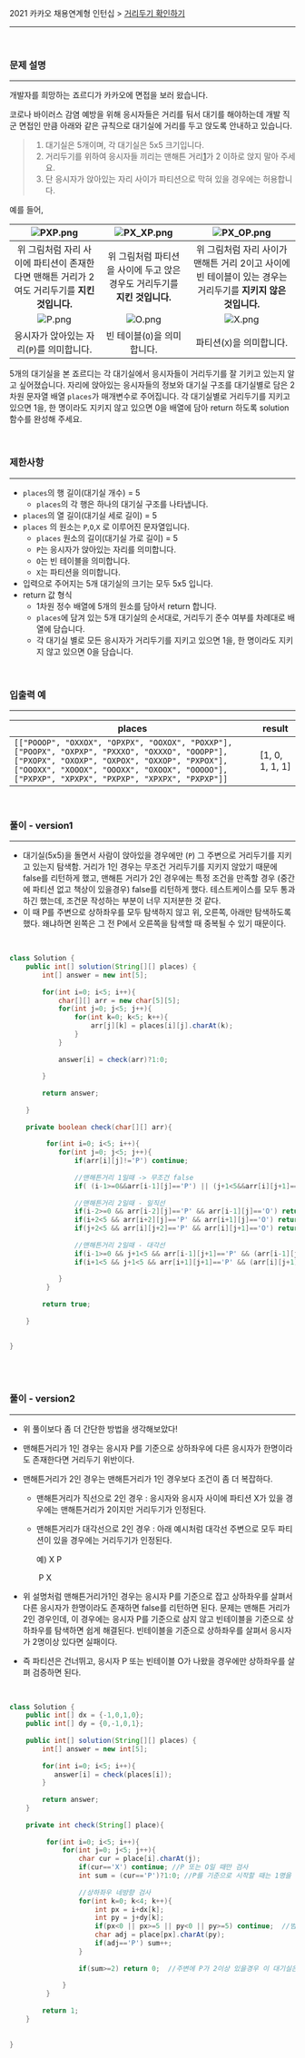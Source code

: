 2021 카카오 채용연계형 인턴십 > [거리두기 확인하기](https://programmers.co.kr/learn/courses/30/lessons/81302)

---

<br>

### 문제 설명

***

개발자를 희망하는 죠르디가 카카오에 면접을 보러 왔습니다.

코로나 바이러스 감염 예방을 위해 응시자들은 거리를 둬서 대기를 해야하는데 개발 직군 면접인 만큼
아래와 같은 규칙으로 대기실에 거리를 두고 앉도록 안내하고 있습니다.

> 1. 대기실은 5개이며, 각 대기실은 5x5 크기입니다.
> 2. 거리두기를 위하여 응시자들 끼리는 맨해튼 거리[1](https://programmers.co.kr/learn/courses/30/lessons/81302#fn1)가 2 이하로 앉지 말아 주세요.
> 3. 단 응시자가 앉아있는 자리 사이가 파티션으로 막혀 있을 경우에는 허용합니다.

예를 들어,

| ![PXP.png](https://grepp-programmers.s3.ap-northeast-2.amazonaws.com/files/production/8c056cac-ec8f-435c-a49a-8125df055c5e/PXP.png) | ![PX_XP.png](https://grepp-programmers.s3.ap-northeast-2.amazonaws.com/files/production/d611f66e-f9c4-4433-91ce-02887657fe7f/PX_XP.png) | ![PX_OP.png](https://grepp-programmers.s3.ap-northeast-2.amazonaws.com/files/production/ed707158-0511-457b-9e1a-7dbf34a776a5/PX_OP.png) |
| :----------------------------------------------------------: | :----------------------------------------------------------: | :----------------------------------------------------------: |
| 위 그림처럼 자리 사이에 파티션이 존재한다면 맨해튼 거리가 2여도 거리두기를 **지킨 것입니다.** | 위 그림처럼 파티션을 사이에 두고 앉은 경우도 거리두기를 **지킨 것입니다.** | 위 그림처럼 자리 사이가 맨해튼 거리 2이고 사이에 빈 테이블이 있는 경우는 거리두기를 **지키지 않은 것입니다.** |
| ![P.png](https://grepp-programmers.s3.ap-northeast-2.amazonaws.com/files/production/4c548421-1c32-4947-af9e-a45c61501bc4/P.png) | ![O.png](https://grepp-programmers.s3.ap-northeast-2.amazonaws.com/files/production/ce799a38-668a-4038-b32f-c515b8701262/O.png) | ![X.png](https://grepp-programmers.s3.ap-northeast-2.amazonaws.com/files/production/91e8f98b-baeb-4f81-8cb6-5bafebebdcc7/X.png) |
|          응시자가 앉아있는 자리(`P`)를 의미합니다.           |                 빈 테이블(`O`)을 의미합니다.                 |                  파티션(`X`)을 의미합니다.                   |

5개의 대기실을 본 죠르디는 각 대기실에서 응시자들이 거리두기를 잘 기키고 있는지 알고 싶어졌습니다. 자리에 앉아있는 응시자들의 정보와 대기실 구조를 대기실별로 담은 2차원 문자열 배열 `places`가 매개변수로 주어집니다. 각 대기실별로 거리두기를 지키고 있으면 1을, 한 명이라도 지키지 않고 있으면 0을 배열에 담아 return 하도록 solution 함수를 완성해 주세요.

<br>

### 제한사항

***

- `places`의 행 길이(대기실 개수) = 5
  - `places`의 각 행은 하나의 대기실 구조를 나타냅니다.
- `places`의 열 길이(대기실 세로 길이) = 5
- `places` 의 원소는 `P`,`O`,`X` 로 이루어진 문자열입니다.
  - `places` 원소의 길이(대기실 가로 길이) = 5
  - `P`는 응시자가 앉아있는 자리를 의미합니다.
  - `O`는 빈 테이블을 의미합니다.
  - `X`는 파티션을 의미합니다.
- 입력으로 주어지는 5개 대기실의 크기는 모두 5x5 입니다.
- return 값 형식
  - 1차원 정수 배열에 5개의 원소를 담아서 return 합니다.
  - `places`에 담겨 있는 5개 대기실의 순서대로, 거리두기 준수 여부를 차례대로 배열에 담습니다.
  - 각 대기실 별로 모든 응시자가 거리두기를 지키고 있으면 1을, 한 명이라도 지키지 않고 있으면 0을 담습니다.

<br>

### 입출력 예

***

| places                                                       | result          |
| ------------------------------------------------------------ | --------------- |
| `[["POOOP", "OXXOX", "OPXPX", "OOXOX", "POXXP"], ["POOPX", "OXPXP", "PXXXO", "OXXXO", "OOOPP"], ["PXOPX", "OXOXP", "OXPOX", "OXXOP", "PXPOX"], ["OOOXX", "XOOOX", "OOOXX", "OXOOX", "OOOOO"], ["PXPXP", "XPXPX", "PXPXP", "XPXPX", "PXPXP"]]` | [1, 0, 1, 1, 1] |

<br>

### 풀이 - version1 

***

- 대기실(5x5)을 돌면서 사람이 앉아있을 경우에만 (`P`) 그 주변으로 거리두기를 지키고 있는지 탐색함. 거리가 1인 경우는 무조건 거리두기를 지키지 않았기 때문에 false를 리턴하게 했고, 맨해튼 거리가 2인 경우에는 특정 조건을 만족할 경우 (중간에 파티션 없고 책상이 있을경우) false를 리턴하게 했다. 테스트케이스를 모두 통과하긴 했는데, 조건문 작성하는 부분이 너무 지저분한 것 같다. 
- 이 때 P를 주변으로 상하좌우를 모두 탐색하지 않고 위, 오른쪽, 아래만 탐색하도록 했다. 왜냐하면 왼쪽은 그 전 P에서 오른쪽을 탐색할 때 중복될 수 있기 때문이다. 

<br>

```java
class Solution {
    public int[] solution(String[][] places) {
        int[] answer = new int[5];
        
        for(int i=0; i<5; i++){
            char[][] arr = new char[5][5];
            for(int j=0; j<5; j++){
                for(int k=0; k<5; k++){
                    arr[j][k] = places[i][j].charAt(k);
                }
            }
            
            answer[i] = check(arr)?1:0;
            
        }
        
        return answer;
        
    }
    
    private boolean check(char[][] arr){
        
         for(int i=0; i<5; i++){
            for(int j=0; j<5; j++){
                if(arr[i][j]!='P') continue;
                
                //맨해튼거리 1일때 -> 무조건 false
                if( (i-1>=0&&arr[i-1][j]=='P') || (j+1<5&&arr[i][j+1]=='P') || (i+1<5&&arr[i+1][j]=='P')) return false;
                
                //맨해튼거리 2일때 - 일직선
                if(i-2>=0 && arr[i-2][j]=='P' && arr[i-1][j]=='O') return false;
                if(i+2<5 && arr[i+2][j]=='P' && arr[i+1][j]=='O') return false;
                if(j+2<5 && arr[i][j+2]=='P' && arr[i][j+1]=='O') return false;
                
                //맨해튼거리 2일때 - 대각선
                if(i-1>=0 && j+1<5 && arr[i-1][j+1]=='P' && (arr[i-1][j]=='O'|| arr[i][j+1]=='O')) return false;
                if(i+1<5 && j+1<5 && arr[i+1][j+1]=='P' && (arr[i][j+1]=='O' || arr[i+1][j]=='O')) return false;
                
            }
         }
        
        return true;
        
    }
    
    
}
```

<br>

<br>

### 풀이 - version2 

***

- 위 풀이보다 좀 더 간단한 방법을 생각해보았다! 

- 맨해튼거리가 1인 경우는 응시자 P를 기준으로 상하좌우에 다른 응시자가 한명이라도 존재한다면 거리두기 위반이다. 

- 맨해튼거리가 2인 경우는 맨해튼거리가 1인 경우보다 조건이 좀 더 복잡하다. 

  - 맨해튼거리가 직선으로 2인 경우 : 응시자와 응시자 사이에 파티션 X가 있을 경우에는 맨해튼거리가 2이지만 거리두기가 인정된다.

  - 맨해튼거리가 대각선으로 2인 경우 : 아래 예시처럼 대각선 주변으로 모두 파티션이 있을 경우에는 거리두기가 인정된다. 

    예) X P

    ​     P X

- 위 설명처럼 맨해튼거리가1인 경우는 응시자 P를 기준으로 잡고 상하좌우를 살펴서 다른 응시자가 한명이라도 존재하면 false를 리턴하면 된다. 문제는 맨해튼 거리가 2인 경우인데, 이 경우에는 응시자 P를 기준으로 삼지 않고 빈테이블을 기준으로 상하좌우를 탐색하면 쉽게 해결된다. 빈테이블을 기준으로 상하좌우를 살펴서 응시자가 2명이상 있다면 실패이다. 
- 즉 파티션은 건너뛰고, 응시자 P 또는 빈테이블 O가 나왔을 경우에만 상하좌우를 살펴 검증하면 된다. 

<br>

```java
class Solution {
    public int[] dx = {-1,0,1,0};
    public int[] dy = {0,-1,0,1};
    
    public int[] solution(String[][] places) {
        int[] answer = new int[5];
        
        for(int i=0; i<5; i++){
           answer[i] = check(places[i]);
        }
        
        return answer;
    }
    
    private int check(String[] place){
        
         for(int i=0; i<5; i++){
             for(int j=0; j<5; j++){
                 char cur = place[i].charAt(j);
                 if(cur=='X') continue; //P 또는 O일 때만 검사
                 int sum = (cur=='P')?1:0; //P를 기준으로 시작할 때는 1명을 카운트하고 시작
                 
                 //상하좌우 네방향 검사
                 for(int k=0; k<4; k++){
                     int px = i+dx[k];
                     int py = j+dy[k];
                     if(px<0 || px>=5 || py<0 || py>=5) continue;  //범위벗어나면 패스
                     char adj = place[px].charAt(py);
                     if(adj=='P') sum++;
                 }
                 
                 if(sum>=2) return 0;  //주변에 P가 2이상 있을경우 이 대기실은 거리두기 위반
                 
             }
         } 
        
        return 1;  
    }
    
    
}
```

